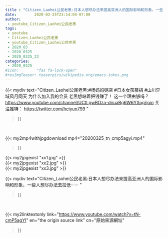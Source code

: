 ```yaml
---
title : "Citizen_Laohei公民老黑:日本人想尽办法来提高亚洲人的国际影响和形象，一些人想尽办法去拉低······ "
date:        2020-03-25T23:14:04-07:00
author:
 - youtube_Citizen_Laohei公民老黑
tags:
 - youtube
 - Citizen_Laohei公民老黑
 - youtube_Citizen_Laohei公民老黑
 - 2020_03
 - 2020_0325
 - 2020_0325_23
categories:
 - 2020_0325
#icon:        "fas fa-lock-open"
#resImgTeaser: teaserpics/wikipedia.org/emacs-jokes.png
---
```


{{< mydiv text="Citizen_Laohei公民老黑:#杨妈妈粥店 #日本女孩募捐 #山川异域风月同天  为什么加入我的会员 老黑想站着把钱赚了！ 这一个理由够吗？ https://www.youtube.com/channel/UCtLgwBOza-dnuaBg6W6YXog/join  关注推特： https://twitter.com/heiyun799 "
>}}
<br>


{{< my2mp4withjpgdownload mp4="20200325_tn_cmp5agyi.mp4"
>}}

{{< my2jpgexist "xx1.jpg" >}}<br>
{{< my2jpgexist "xx2.jpg" >}}<br>
{{< my2jpgexist "xx3.jpg" >}}<br>



{{< mydiv text="Citizen_Laohei公民老黑:日本人想尽办法来提高亚洲人的国际影响和形象，一些人想尽办法去拉低······ "
>}}
<br>

{{< my2linktextonly link="https://www.youtube.com/watch?v=tN-cmP5agYI"
en="the origin source link" cn="原始來源網址"
>}}


<br>

